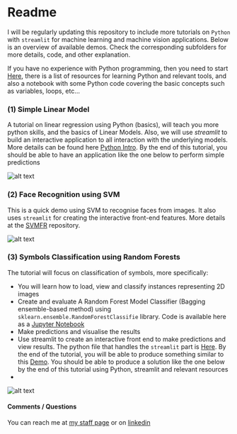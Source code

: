 # Readme

I will be regularly updating this repository to include more tutorials on `Python` with `streamlit` for machine learning and machine vision applications. Below is an overview of available demos. Check the corresponding subfolders for more details, code, and other explanation. If you have no experience with Python programming, then you need to start [Here](Python), there is a list of resources for learning Python and relevant tools, and also a notebook with some Python code covering the basic concepts such as variables, loops, etc…
### (1) Simple Linear ModelA tutorial on linear regression using Python (basics), will teach you more python skills, and the basics of Linear Models. Also, we will use *streamlit* to build an interactive application to all interaction with the underlying models. More details can be found here [Python Intro](Python-Intro/). By the end of this tutorial, you should be able to have an application like the one below to perform simple predictions

![alt text](https://github.com/heyad/Teaching/blob/master/Python-Intro/figure/streamlit.gif)### (2) Face Recognition using SVM

This is a quick demo using SVM to recognise faces from images. It also uses `streamlit` for creating the interactive front-end features. More details at the [SVMFR](SVMFR/) repository.<br>





![alt text](https://github.com/heyad/Teaching/blob/master/SVMFR/figures/gif.gif "Face Recognition")

### (3) Symbols Classification using Random Forests 

The tutorial will focus on classification of symbols, more specifically:

* You will learn how to load, view and classify instances representing 2D images 
* Create and evaluate A Random Forest Model Classifier (Bagging ensemble-based method) using `sklearn.ensemble.RandomForestClassifie` library. Code is available here as a [Jupyter Notebook](RF/Code)
* Make predictions and visualise the results 
* Use streamlit to create an interactive front end to make predictions and view results. The python file that handles the `streamlit` part is [Here](RF/Code/streamlitApp.py). By the end of the tutorial, you will be able to produce something similar to this [Demo](https://youtu.be/5uHn9IpBmTc). You should be able to produce a solution like the one below by the end of this tutorial using Python, streamlit and relevant resources
* 
![alt text](https://github.com/heyad/Teaching/blob/master/RF/Figure/gif.gif)


#### Comments / Questions 

You can reach me at [my staff page](https://www3.rgu.ac.uk/dmstaff/elyan-eyad) or on [linkedin](http://www.linkedin.com/in/elyan )

